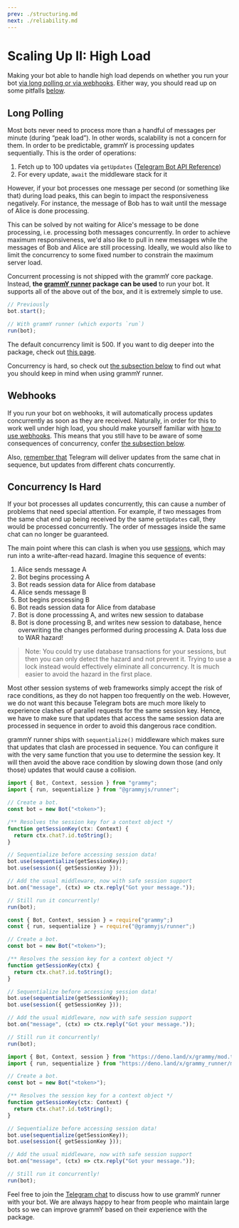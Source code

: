 ```yaml
---
prev: ./structuring.md
next: ./reliability.md
---
```


# Scaling Up II: High Load

Making your bot able to handle high load depends on whether you run your bot [via long polling or via webhooks](/guide/deployment-types.md).
Either way, you should read up on some pitfalls [below](#concurrency-is-hard).

## Long Polling

Most bots never need to process more than a handful of messages per minute (during “peak load”).
In other words, scalability is not a concern for them.
In order to be predictable, grammY is processing updates sequentially.
This is the order of operations:

1. Fetch up to 100 updates via `getUpdates` ([Telegram Bot API Reference](https://core.telegram.org/bots/api#getupdates))
2. For every update, `await` the middleware stack for it

However, if your bot processes one message per second (or something like that) during load peaks, this can begin to impact the responsiveness negatively.
For instance, the message of Bob has to wait until the message of Alice is done processing.

This can be solved by not waiting for Alice's message to be done processing, i.e. processing both messages concurrently.
In order to achieve maximum responsiveness, we'd also like to pull in new messages while the messages of Bob and Alice are still processing.
Ideally, we would also like to limit the concurrency to some fixed number to constrain the maximum server load.

Concurrent processing is not shipped with the grammY core package.
Instead, **the [grammY runner](/plugins/runner.md) package can be used** to run your bot.
It supports all of the above out of the box, and it is extremely simple to use.

```ts
// Previously
bot.start();

// With grammY runner (which exports `run`)
run(bot);
```

The default concurrency limit is 500.
If you want to dig deeper into the package, check out [this page](/plugins/runner.md).

Concurrency is hard, so check out [the subsection below](#concurrency-is-hard) to find out what you should keep in mind when using grammY runner.

## Webhooks

If you run your bot on webhooks, it will automatically process updates concurrently as soon as they are received.
Naturally, in order for this to work well under high load, you should make yourself familiar with [how to use webhooks](/guide/deployment-types.md#how-to-use-1).
This means that you still have to be aware of some consequences of concurrency, confer [the subsection below](#concurrency-is-hard).

Also, [remember that](/guide/deployment-types.html#ending-webhook-requests-in-time) Telegram will deliver updates from the same chat in sequence, but updates from different chats concurrently.

## Concurrency Is Hard

If your bot processes all updates concurrently, this can cause a number of problems that need special attention.
For example, if two messages from the same chat end up being received by the same `getUpdates` call, they would be processed concurrently.
The order of messages inside the same chat can no longer be guaranteed.

The main point where this can clash is when you use [sessions](/plugins/session.md), which may run into a write-after-read hazard.
Imagine this sequence of events:

1. Alice sends message A
2. Bot begins processing A
3. Bot reads session data for Alice from database
4. Alice sends message B
5. Bot begins processing B
6. Bot reads session data for Alice from database
7. Bot is done processsing A, and writes new session to database
8. Bot is done processing B, and writes new session to database, hence overwriting the changes performed during processing A.
   Data loss due to WAR hazard!

> Note: You could try use database transactions for your sessions, but then you can only detect the hazard and not prevent it.
> Trying to use a lock instead would effectively eliminate all concurrency.
> It is much easier to avoid the hazard in the first place.

Most other session systems of web frameworks simply accept the risk of race conditions, as they do not happen too frequently on the web.
However, we do not want this because Telegram bots are much more likely to experience clashes of parallel requests for the same session key.
Hence, we have to make sure that updates that access the same session data are processed in sequence in order to avoid this dangerous race condition.

grammY runner ships with `sequentialize()` middleware which makes sure that updates that clash are processed in sequence.
You can configure it with the very same function that you use to determine the session key.
It will then avoid the above race condition by slowing down those (and only those) updates that would cause a collision.

<CodeGroup>
  <CodeGroupItem title="TS" active>

```ts
import { Bot, Context, session } from "grammy";
import { run, sequentialize } from "@grammyjs/runner";

// Create a bot.
const bot = new Bot("<token>");

/** Resolves the session key for a context object */
function getSessionKey(ctx: Context) {
  return ctx.chat?.id.toString();
}

// Sequentialize before accessing session data!
bot.use(sequentialize(getSessionKey));
bot.use(session({ getSessionKey }));

// Add the usual middleware, now with safe session support
bot.on("message", (ctx) => ctx.reply("Got your message."));

// Still run it concurrently!
run(bot);
```

</CodeGroupItem>

<CodeGroupItem title="JS">

```ts
const { Bot, Context, session } = require("grammy";)
const { run, sequentialize } = require("@grammyjs/runner";)

// Create a bot.
const bot = new Bot("<token>");

/** Resolves the session key for a context object */
function getSessionKey(ctx) {
  return ctx.chat?.id.toString();
}

// Sequentialize before accessing session data!
bot.use(sequentialize(getSessionKey));
bot.use(session({ getSessionKey }));

// Add the usual middleware, now with safe session support
bot.on("message", (ctx) => ctx.reply("Got your message."));

// Still run it concurrently!
run(bot);
```

</CodeGroupItem>
 <CodeGroupItem title="Deno">

```ts
import { Bot, Context, session } from "https://deno.land/x/grammy/mod.ts";
import { run, sequentialize } from "https://deno.land/x/grammy_runner/mod.ts";

// Create a bot.
const bot = new Bot("<token>");

/** Resolves the session key for a context object */
function getSessionKey(ctx: Context) {
  return ctx.chat?.id.toString();
}

// Sequentialize before accessing session data!
bot.use(sequentialize(getSessionKey));
bot.use(session({ getSessionKey }));

// Add the usual middleware, now with safe session support
bot.on("message", (ctx) => ctx.reply("Got your message."));

// Still run it concurrently!
run(bot);
```

</CodeGroupItem>
</CodeGroup>

Feel free to join the [Telegram chat](https://t.me/grammjs) to discuss how to use grammY runner with your bot.
We are always happy to hear from people who maintain large bots so we can improve grammY based on their experience with the package.
